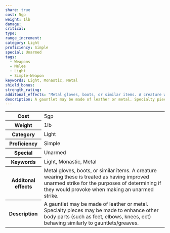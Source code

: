 ```yaml
---
share: true
cost: 5gp
weight: 1lb
damage: 
critical: 
type: 
range_increment: 
category: Light
proficiency: Simple
special: Unarmed
tags:
  - Weapons
  - Melee
  - Light
  - Simple-Weapon
keywords: Light, Monastic, Metal
shield_bonus: 
strength_rating: 
additonal_effects: "Metal gloves, boots, or similar items. A creature wearing these is treated as having improved unarmed strike for the purposes of determining if they would provoke when making an unarmed strike. "
description: A gauntlet may be made of leather or metal. Specialty pieces may be made to enhance other body parts (such as feet, elbows, knees, ect) behaving similarly to gauntlets/greaves.
---
```


<p><span style="overflow-x: auto;"><table><tbody><tr><th>Cost</th><td>5gp</td></tr><tr><th>Weight</th><td>1lb</td></tr><tr><th>Category</th><td>Light</td></tr><tr><th>Proficiency</th><td>Simple</td></tr><tr><th>Special</th><td>Unarmed</td></tr><tr><th>Keywords</th><td>Light, Monastic, Metal</td></tr><tr><th>Additonal effects</th><td>Metal gloves, boots, or similar items. A creature wearing these is treated as having improved unarmed strike for the purposes of determining if they would provoke when making an unarmed strike. </td></tr><tr><th>Description</th><td>A gauntlet may be made of leather or metal. Specialty pieces may be made to enhance other body parts (such as feet, elbows, knees, ect) behaving similarly to gauntlets/greaves.</td></tr></tbody></table></span></p>